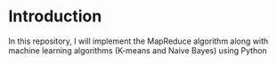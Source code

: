 # Introduction
In this repository, I will implement the MapReduce algorithm along with machine learning algorithms (K-means and Naive Bayes) using Python